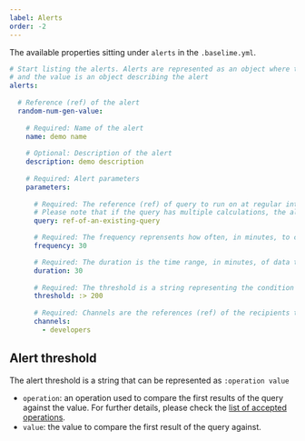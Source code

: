 ```yaml
---
label: Alerts
order: -2
---
```


The available properties sitting under `alerts` in the `.baselime.yml`.

```yaml # .baselime.yml
# Start listing the alerts. Alerts are represented as an object where the key is the reference (ref) of the alert,
# and the value is an object describing the alert 
alerts:
  
  # Reference (ref) of the alert
  random-num-gen-value:
    
    # Required: Name of the alert
    name: demo name
    
    # Optional: Description of the alert
    description: demo description
    
    # Required: Alert parameters
    parameters:
      
      # Required: The reference (ref) of query to run on at regular intervals for the alert. This query must be within the same application as the alert. 
      # Please note that if the query has multiple calculations, the alert will be based off the first listed calculation in the array of calculations of the query
      query: ref-of-an-existing-query

      # Required: The frequency reprensents how often, in minutes, to check for the threshold condition
      frequency: 30

      # Required: The duration is the time range, in minutes, of data that the alert will check. 
      duration: 30
      
      # Required: The threshold is a string representing the condition to be met to trigger an alert
      threshold: :> 200
      
      # Required: Channels are the references (ref) of the recipients to notify when the threshold condition is met. All channels must be within the same application as the alert 
      channels:
        - developers
```

## Alert threshold

The alert threshold is a string that can be represented as `:operation value`
- `operation`: an operation used to compare the first results of the query against the value. For further details, please check the [list of accepted operations](../../advanced/accepted-operations.md).
- `value`: the value to compare the first result of the query against.
